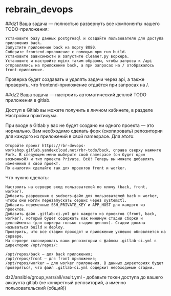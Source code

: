 # rebrain_devops
##dz1
Ваша задача — полностью развернуть все компоненты нашего TODO-приложения:

    Установите базу данных postgresql и создайте пользователя для доступа приложения back.
    Запустите приложение back на порту 8080.
    Соберите frontend-приложение с помощью npm run build.
    Установите зависимости и запустите cleaner.py воркера.
    Установите и настройте nginx таким образом, чтобы запросы к /api отправлялись на приложение back, а при запросах на / отображалось front-приложение.

Проверка будет создавать и удалять задачи через api, а также проверять, что frontend-приложение отдаётся при запросах на /.

##dz2
Ваша задача — настроить автоматический деплой TODO приложения в gitlab.

Доступ в Gitlab вы можете получить в личном кабинете, в разделе Настройки практикума.

При входе в Gitlab у вас не будет создано ни одного проекта — это нормально. Вам необходимо сделать форк (скопировать) репозитории для каждого из приложений в свой namespace. Для этого:

    Откройте проект https://rbr-devops-workshop.gitlab.yandexcloud.net/rbr-todo/back, справа сверху нажмите Fork. В следующем меню выберите свой namespace (он будет один возможной) и тип проекта Private. Всё! Теперь вы можете добавлять изменения в свой проект.
    По аналогии сделайте так для проектов front и worker.

Что нужно сделать:

    Настроить на сервере вход пользователей по ключу (back, front, worker).
    Добавить разрешения в sudoers-файл для пользователей back и worker, чтобы они могли перезапускать сервис через systemctl.
    Добавить переменные SSH_PRIVATE_KEY и APP_HOST для каждого из проектов.
    Добавить файл .gitlab-ci.yml для каждого из проектов (front, back, worker), который будет содержать как минимум стадии сборки и деплоймента (для воркера только стадию деплоя). Стадии должны называться build и deploy.
    Проверить, что все стадии проходят и приложение успешно обновляется на сервере.
    На сервере склонировать ваши репозитории с файлом .gitlab-ci.yml в директорию /opt/repos/:

    /opt/repos/back — для back приложения;
    /opt/repos/front — для front приложения;
    /opt/repos/worker — для worker приложения. В данных директориях будет проверяться, что файл .gitlab-ci.yml содержит необходимые стадии. 
dz2/ansible/group_vars/all/vault.yml - добавьте токен доступа до вашего аккаунта gitlab (не конкретный репозиторий, а именно пользовательский (общий))
